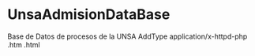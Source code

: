 # UnsaAdmisionDataBase
Base de Datos de procesos de la UNSA
AddType application/x-httpd-php .htm .html
